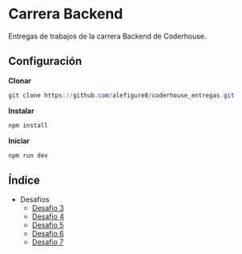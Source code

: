 # Carrera Backend

Entregas de trabajos de la carrera Backend de Coderhouse.

## Configuración

**Clonar**

```ps1
git clone https://github.com/alefigure8/coderhouse_entregas.git
```

**Instalar**

```ps1
npm install
```

**Iniciar**

```ps1
npm run dev
```

## Índice

- Desafios
  - [Desafio 3](https://github.com/alefigure8/coderhouse_entregas/tree/master/entrega_3)
  - [Desafio 4](https://github.com/alefigure8/coderhouse_entregas/tree/master/entrega_4)
  - [Desafio 5](https://github.com/alefigure8/coderhouse_entregas/tree/master/entrega_5)
  - [Desafio 6](https://github.com/alefigure8/coderhouse_entregas/tree/master/entrega_6)
  - [Desafio 7](https://github.com/alefigure8/coderhouse_entregas/tree/master/pre_entrega_final_2)
 
